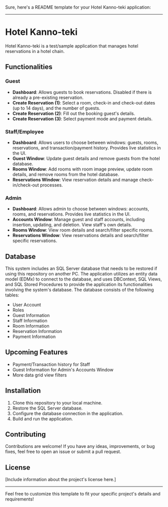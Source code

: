Sure, here's a README template for your Hotel Kanno-teki application:

---

# Hotel Kanno-teki

Hotel Kanno-teki is a test/sample application that manages hotel reservations in a hotel chain.

## Functionalities

### Guest

- **Dashboard**: Allows guests to book reservations. Disabled if there is already a pre-existing reservation.
- **Create Reservation (1)**: Select a room, check-in and check-out dates (up to 14 days), and the number of guests.
- **Create Reservation (2)**: Fill out the booking guest's details.
- **Create Reservation (3)**: Select payment mode and payment details.

### Staff/Employee

- **Dashboard**: Allows users to choose between windows: guests, rooms, reservations, and transaction/payment history. Provides live statistics in the UI.
- **Guest Window**: Update guest details and remove guests from the hotel database.
- **Rooms Window**: Add rooms with room image preview, update room details, and remove rooms from the hotel database.
- **Reservations Window**: View reservation details and manage check-in/check-out processes.

### Admin

- **Dashboard**: Allows admin to choose between windows: accounts, rooms, and reservations. Provides live statistics in the UI.
- **Accounts Window**: Manage guest and staff accounts, including insertion, updating, and deletion. View staff's own details.
- **Rooms Window**: View room details and search/filter specific rooms.
- **Reservations Window**: View reservations details and search/filter specific reservations.

## Database

This system includes an SQL Server database that needs to be restored if using this repository on another PC. The application utilizes an entity data model (EDMx) to connect to the database, and uses DBContext, SQL Views, and SQL Stored Procedures to provide the application its functionalities involving the system's database. The database consists of the following tables:

- User Account
- Roles
- Guest Information
- Staff Information
- Room Information
- Reservation Information
- Payment Information

## Upcoming Features

- Payment/Transaction history for Staff
- Guest Information for Admin's Accounts Window
- More data grid view filters

## Installation

1. Clone this repository to your local machine.
2. Restore the SQL Server database.
3. Configure the database connection in the application.
4. Build and run the application.

## Contributing

Contributions are welcome! If you have any ideas, improvements, or bug fixes, feel free to open an issue or submit a pull request.

## License

[Include information about the project's license here.]

---

Feel free to customize this template to fit your specific project's details and requirements!
